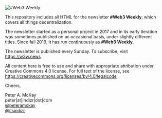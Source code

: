 <img src="https://indizr.com/img/w3w-logo-1000-white-orange.png" alt="#Web3 Weekly">

This repository includes all HTML for the newsletter <strong>#Web3 Weekly</strong>, which covers all things decentralization.

The newsletter started as a personal project in 2017 and in its early iteration was sometimes published on an occasional basis, under slightly different titles. Since fall 2019, it has run continuously as <strong>#Web3 Weekly</strong>.

The newsletter is published every Sunday. To subscribe, visit https://w3w.news

All content here is free to use and share with appropriate attribution under Creative Commons 4.0 license. For full text of the license, see https://creativecommons.org/licenses/by/4.0/legalcode

Cheers,         

Peter A. McKay      
peter[at]indizr[dot]com     
<a href="https://twitter.com/peteramckay">@peteramckay</a>        
<a href="https://twitter.com/itsindizr">@itsindizr</a>        
